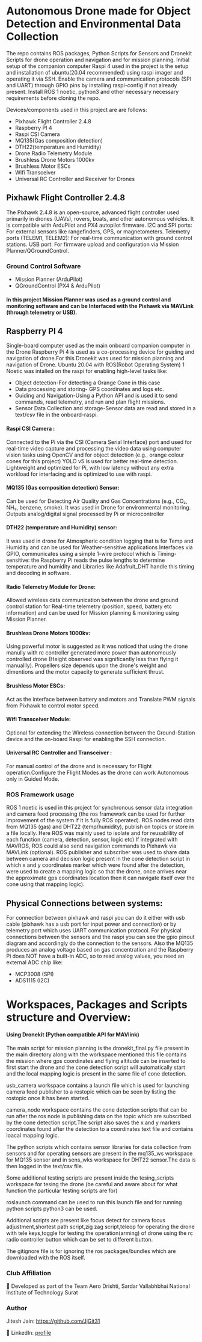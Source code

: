 # Autonomous Drone made for Object Detection and Environmental Data Collection

The repo contains ROS packages, Python Scripts for Sensors and Dronekit Scripts for drone operation and navigation and for mission planning.
Initial setup of the companion computer Raspi 4 used in the project is the setup and installation of ubuntu(20.04 recommended) using raspi imager and operating it via SSH.
Enable the camera and communication protocols (SPI and UART) through GPIO pins by installing raspi-config if not already present.
Install ROS 1 noetic, python3 and other necessary necessary requirements before cloning the repo.

Devices/components used in this project are are follows:

  - Pixhawk Flight Controller 2.4.8 
  - Raspberry PI 4
  - Raspi CSI Camera
  - MQ135(Gas composition detection)
  - DTH22(temperature and Humidity)
  - Drone Radio Telemetry Module   
  - Brushless Drone Motors 1000kv
  - Brushless Motor ESCs
  - Wifi Transceiver
  - Universal RC Controller and Receiver for Drones
     
## Pixhawk Flight Controller 2.4.8
The Pixhawk 2.4.8 is an open-source, advanced flight controller used primarily in drones (UAVs), rovers, boats, and other autonomous vehicles. 
It is compatible with ArduPilot and PX4 autopilot firmware.
I2C and SPI ports: For external sensors like rangefinders, GPS, or magnetometers.
Telemetry ports (TELEM1, TELEM2): For real-time communication with ground control stations.
USB port: For firmware upload and configuration via Mission Planner/QGroundControl.

### Ground Control Software
- Mission Planner (ArduPilot)
- QGroundControl (PX4 & ArduPilot)
#### In this project Mission Planner was used as a ground control and monitoring software and can be Interfaced with the Pixhawk via MAVLink (through telemetry or USB).

## Raspberry PI 4 ##
Single-board computer used as the main onboard companion computer in the Drone 
Raspberry Pi 4 is used as a co-processing device for guiding and navigation of drone.For this Dronekit was used for mission planning and navigation of Drone.
Ubuntu 20.04 with ROS(Robot Operating System) 1 Noetic was intalled on the raspi for enabling high-level tasks like:

  - Object detection-For detecting a Orange Cone in this case
  - Data processing and storing- GPS coordinates and logs etc.
  - Guiding and Navigation-Using a Python API and is used it to send commands, read telemetry, and run and plan flight missions.
  - Sensor Data Collection and storage-Sensor data are read and stored in a text/csv file in the onboard-raspi.

#### Raspi CSI Camera : 
Connected to the Pi via the CSI (Camera Serial Interface) port and used for real-time video capture and processing the video data using computer vision tasks using OpenCV 
and for object detection (e.g., orange colour cones for this project) YOLO v5 is used for better real-time detection.
Lightweight and optimized for Pi, with low latency without any extra workload for interfacing and is optimized to use with raspi.

#### MQ135 (Gas composition detection) Sensor: 
Can be used for Detecting Air Quality and Gas Concentrations (e.g., CO₂, NH₃, benzene, smoke).
It was used in Drone for environmental monitoring.
Outputs analog/digital signal processed by Pi or microcontroller

#### DTH22 (temperature and Humidity) sensor: 
It was used in drone for Atmospheric condition logging that is for Temp and Humidity and can be used for Weather-sensitive applications
Interfaces via GPIO, communicates using a simple 1-wire protocol which is Timing-sensitive: the Raspberry Pi reads the pulse lengths to determine temperature and humidity 
and Libraries like Adafruit_DHT handle this timing and decoding in software.

#### Radio Telemetry Module for Drone:  
Allowed wireless data communication between the drone and ground control station for Real-time telemetry (position, speed, battery etc information) 
and can be used for Mission planning & monitoring using Mission Planner.

#### Brushless Drone Motors 1000kv: 
Using powerful motor is suggested as it was noticed that using the drone manully with rc controller generated more power than autonomously controlled drone (Height observed was significantly less than flying it manuallly).
Propellers size depends upon the drone's weight and dimentions and the motor capacity to generate sufficient thrust.

#### Brushless Motor ESCs: 
Act as the interface between battery and motors and Translate PWM signals from Pixhawk to control motor speed.

#### Wifi Transceiver Module: 
Optional for extending the Wireless connection between the Ground-Station device and the on-board Raspi for enabling the SSH connection.

#### Universal RC Controller and Transceiver :
For manual control of the drone and is necessary for Flight operation.Configure the Flight Modes as the drone can work Autonomous only in Guided Mode.

### ROS Framework usage
ROS 1 noetic is used in this project for synchronous sensor data integration and camera feed processing (the ros framework can be used for further improvement of the system if it is fully ROS operated).
ROS nodes read data from MQ135 (gas) and DHT22 (temp/humidity), publish on topics or store in a file locally.
Here ROS was mainly used to isolate and for reusablility of each function (camera, detection, sensor, logic etc) 
If integrated with MAVROS, ROS could also send navigation commands to Pixhawk via MAVLink (optional).
ROS publisher and subscriber was used to share data between camera and decision logic present in the cone detection script in which x and y coordinates marker which were found after the detection, were used 
to create a mapping logic so that the drone, once arrives near the approximate gps coordinates location then it can navigate itself over the cone using that mapping logic).

## Physical Connections between systems:
For connection between pixhawk and raspi you can do it either with usb cable (pixhawk has a usb port for input power and connection) or by telemetry port which uses UART communication protocol.
For physical connections between the sensors and the raspi you can see the gpio pinout diagram and accordingly do the connection to the sensors.
Also the MQ135 produces an analog voltage based on gas concentration and the Raspberry Pi does NOT have a built-in ADC, so to read analog values, you need an external ADC chip like:
- MCP3008 (SPI)
- ADS1115 (I2C)

# Workspaces, Packages and Scripts structure and Overview:
#### Using Dronekit (Python compatible API for MAVlink) 
The main script for mission planning is the dronekit_final.py file present in the main directory along with the workspace mentioned 
this file contains the mission where gps coordinates and flying altitude can be inserted to first start the drone 
and the cone detection script will automatically start and the local mapping logic is present in the same file of cone detection.

usb_camera workspace contains a launch file which is used for launching camera feed publisher to a rostopic which can be seen by listing the rostopic once it has been started.

camera_node workspace contains the cone detection scripts that can be run after the ros node is publishing data on the topic which are subscribed by the cone detection script.The script also saves the x and y markers coordinates found after the detection to a coordinates text file and contains loacal mapping logic.

The python scripts which contains sensor libraries for data collection from sensors and for operating sensors are present in the mq135_ws workspace for MQ135 sensor and in sens_wks workspace for DHT22 sensor.The data is then logged in the text/csv file.

Some additional testing scripts are present inside the tesing_scripts workspace for tesing the drone (be careful and aware about for what function the particular testing scripts are for)

roslaunch command can be used to run this launch file and for running python scripts python3 can be used.

Additional scripts are present like focus detect for camera focus adjustment,shortest path script,zig zag script,teleop for operating the drone with tele keys,toggle for testing the operation(arming) of drone using the rc radio controller button which can be set to different button.

The gitignore file is for ignoring the ros packages/bundles which are downloaded with the ROS itself.





### Club Affiliation
🔧 Developed as part of the Team Aero Drishti, Sardar Vallabhbhai National Institute of Technology Surat
### Author 
Jitesh Jain:  https://github.com/JjGit31

🔗  LinkedIn: [profile](https://www.linkedin.com/in/jitesh-jain-06a3b5343?utm_source=share&utm_campaign=share_via&utm_content=profile&utm_medium=android_app)
